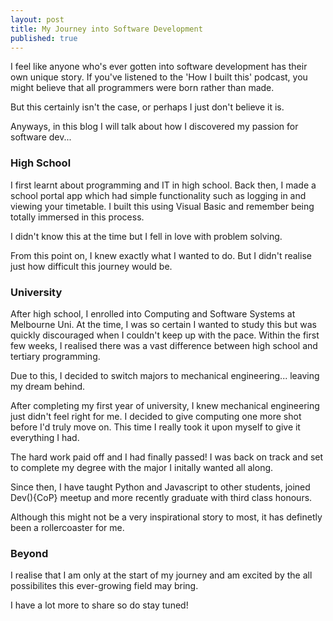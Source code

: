 ```yaml
---
layout: post
title: My Journey into Software Development
published: true
---
```


I feel like anyone who's ever gotten into software development has their own unique story. If you've listened to the 'How I built this' podcast, you might believe that all programmers were born rather than made.

But this certainly isn't the case, or perhaps I just don't believe it is.

Anyways, in this blog I will talk about how I discovered my passion for software dev...

### High School

I first learnt about programming and IT in high school. Back then, I made a school portal app which had simple functionality such as logging in and viewing your timetable. I built this using Visual Basic and remember being totally immersed in this process. 

I didn't know this at the time but I fell in love with problem solving.

From this point on, I knew exactly what I wanted to do. But I didn't realise just how difficult this journey would be.

### University 

After high school, I enrolled into Computing and Software Systems at Melbourne Uni. At the time, I was so certain I wanted to study this but was quickly discouraged when I couldn't keep up with the pace. Within the first few weeks, I realised there was a vast difference between high school and tertiary programming.

Due to this, I decided to switch majors to mechanical engineering... leaving my dream behind.

After completing my first year of university, I knew mechanical engineering just didn't feel right for me. I decided to give computing one more shot before I'd truly move on. This time I really took it upon myself to give it everything I had. 

The hard work paid off and I had finally passed! I was back on track and set to complete my degree with the major I initally wanted all along.

Since then, I have taught Python and Javascript to other students, joined Dev(){CoP} meetup and more recently graduate with third class honours.

Although this might not be a very inspirational story to most, it has definetly been a rollercoaster for me.

### Beyond

I realise that I am only at the start of my journey and am excited by the all possibilites this ever-growing field may bring.

I have a lot more to share so do stay tuned! 